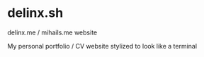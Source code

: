 # delinx.sh
delinx.me / mihails.me website

My personal portfolio / CV website stylized to look like a terminal
